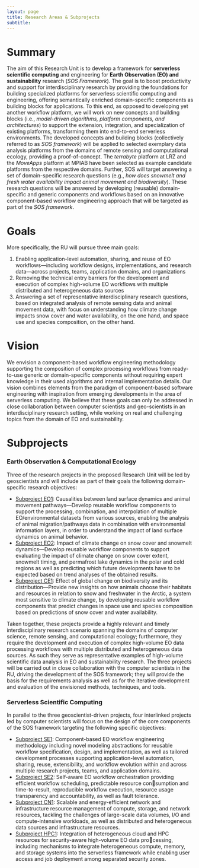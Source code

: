 ```yaml
---
layout: page
title: Research Areas & Subprojects
subtitle: 
---
```

# Summary
The aim of this Research Unit is to develop a framework for **serverless scientific computing** and engineering
for **Earth Observation (EO) and sustainability** research (*SOS Framework*). The goal is to boost productivity and
support for interdisciplinary research by providing the foundations for building specialized platforms for serverless
scientific computing and engineering, offering semantically enriched domain-specific components as building blocks
for applications. To this end, as opposed to developing yet another workflow platform, we will work on new
concepts and building blocks (i.e., *model-driven algorithms, platform components, and architectures*) to support the
extension, integration, and specialization of existing platforms, transforming them into end-to-end serverless environments. 
The developed concepts and building blocks (collectively referred to as *SOS framework*) will be applied to
selected exemplary data analysis platforms from the domains of remote sensing and computational ecology, providing a proof-of-concept. 
The *terrabyte* platform at LRZ and the *MoveApps* platform at MPIAB have been
selected as example candidate platforms from the respective domains. Further, SOS will target answering a set of
domain-specific research questions (e.g., *how does snowmelt and fresh water availability impact animal movement
and biodiversity*). These research questions will be answered by developing (reusable) domain-specific and generic
components and workflows based on an innovative component-based workflow engineering approach that will be
targeted as part of the *SOS framework*.

# Goals
More specifically, the RU will pursue three main goals: 
1. Enabling application-level automation, sharing, and reuse of EO workflows—including workflow designs, implementations, and research data—across projects, teams, application domains, and organizations
2. Removing the technical entry barriers for the development and execution of complex high-volume EO workflows with multiple distributed and heterogeneous data sources
3. Answering a set of representative interdisciplinary research questions, based on integrated analysis of remote sensing data and  animal movement data, with focus on understanding how climate change impacts snow cover and water availability, on the one hand, and space use and species composition, on the other hand. 

# Vision
We envision a component-based workflow engineering methodology supporting the composition of complex processing workflows from ready-to-use generic or domain-specific components without requiring expert knowledge in their used algorithms and internal implementation details. 
Our vision combines elements from the paradigm of component-based software engineering with inspiration from emerging developments in the area of serverless computing.
We believe that these goals can only be addressed in close collaboration between computer scientists and geo-scientists in an interdisciplinary research setting, while working on real and challenging topics from the domain of EO
and sustainability. 

# Subprojects
### Earth Observation & Computational Ecology
Three of the research projects in the proposed Research Unit will be led by geoscientists and will
include as part of their goals the following domain-specific research objectives:
- [Subproject EO1](/research/eo1): Causalities between land surface dynamics and animal movement pathways—Develop reusable workflow
components to support the processing, combination, and interpolation of multiple EO/environmental datasets
from various sources, enabling the analysis of animal migration/pathways data in combination with environmental
information layers, in order to understand the impact of land surface dynamics on animal behavior.
- [Subproject EO2](/research/eo2): Impact of climate change on snow cover and snowmelt dynamics—Develop reusable workflow components
to support evaluating the impact of climate change on snow cover extent, snowmelt timing, and permafrost lake
dynamics in the polar and cold regions as well as predicting which future developments have to be expected
based on trend analyses of the obtained results.
- [Subproject CE1](/research/ce1): Effect of global change on biodiversity and its distribution—Provide new insights on how animals choose
their habitats and resources in relation to snow and freshwater in the Arctic, a system most sensitive to climate
change, by developing reusable workflow components that predict changes in space use and species composition
based on predictions of snow cover and water availability.

Taken together, these projects provide a highly relevant and timely interdisciplinary research scenario spanning the
domains of computer science, remote sensing, and computational ecology; furthermore, they require the development
and execution of complex high-volume EO data processing workflows with multiple distributed and heterogeneous
data sources. As such they serve as representative examples of high-volume scientific data analysis in EO and
sustainability research. The three projects will be carried out in close collaboration with the computer scientists in the
RU, driving the development of the SOS framework; they will provide the basis for the requirements analysis as well
as for the iterative development and evaluation of the envisioned methods, techniques, and tools.

### Serverless Scientific Computing
In parallel to the three geoscientist-driven projects, four interlinked projects led by computer scientists will focus
on the design of the core components of the SOS framework targeting the following specific objectives:
- [Subproject SE1](/research/se1): Component-based EO workflow engineering methodology including novel modeling abstractions for reusable workflow specification, design, and implementation, as well as tailored development processes supporting
application-level automation, sharing, reuse, extensibility, and workflow evolution within and across multiple research projects, teams, and application domains.
- [Subproject SE2](/research/se2): Self-aware EO workflow orchestration providing efficient workflow scheduling, predictable resource con￾sumption and time-to-result, reproducible workflow execution, resource usage transparency and accountability,
as well as fault tolerance.
- [Subproject CN1](/research/cn1): Scalable and energy-efficient network and infrastructure resource management of compute, storage, and
network resources, tackling the challenges of large-scale data volumes, I/O and compute-intensive workloads,
as well as distributed and heterogeneous data sources and infrastructure resources.
- [Subproject HPC1](/research/hpc1): Integration of heterogeneous cloud and HPC resources for security-aware high-volume EO data pro￾cessing, including mechanisms to integrate heterogeneous compute, memory, and storage systems into the
serverless framework while enabling user access and job deployment among separated security zones.